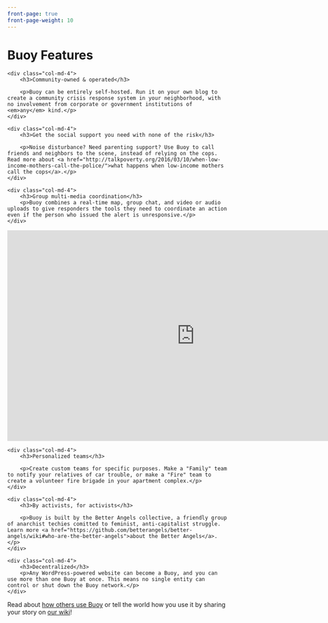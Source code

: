```yaml
---
front-page: true
front-page-weight: 10
---
```


# Buoy Features

<div class="row">

    <div class="col-md-4">
        <h3>Community-owned & operated</h3>

        <p>Buoy can be entirely self-hosted. Run it on your own blog to create a community crisis response system in your neighborhood, with no involvement from corporate or government institutions of <em>any</em> kind.</p>
    </div>

    <div class="col-md-4">
        <h3>Get the social support you need with none of the risk</h3>

        <p>Noise disturbance? Need parenting support? Use Buoy to call friends and neighbors to the scene, instead of relying on the cops. Read more about <a href="http://talkpoverty.org/2016/03/10/when-low-income-mothers-call-the-police/">what happens when low-income mothers call the cops</a>.</p>
    </div>

    <div class="col-md-4">
        <h3>Group multi-media coordination</h3>
        <p>Buoy combines a real-time map, group chat, and video or audio uploads to give responders the tools they need to coordinate an action even if the person who issued the alert is unresponsive.</p>
    </div>

</div><!-- .row -->

<iframe width="853" height="480" src="https://www.youtube-nocookie.com/embed/r-nDE-hW5kE?rel=0" frameborder="0" allowfullscreen></iframe>

<div class="row">

    <div class="col-md-4">
        <h3>Personalized teams</h3>

        <p>Create custom teams for specific purposes. Make a "Family" team to notify your relatives of car trouble, or make a "Fire" team to create a volunteer fire brigade in your apartment complex.</p>
    </div>

    <div class="col-md-4">
        <h3>By activists, for activists</h3>

        <p>Buoy is built by the Better Angels collective, a friendly group of anarchist techies comitted to feminist, anti-capitalist struggle. Learn more <a href="https://github.com/betterangels/better-angels/wiki#who-are-the-better-angels">about the Better Angels</a>.</p>
    </div>

    <div class="col-md-4">
        <h3>Decentralized</h3>
        <p>Any WordPress-powered website can become a Buoy, and you can use more than one Buoy at once. This means no single entity can control or shut down the Buoy network.</p>
    </div>

</div><!-- .row -->

<p>Read about <a href="https://github.com/betterangels/better-angels/wiki/Buoy-Use-Cases">how others use Buoy</a> or tell the world how you use it by sharing your story on <a href="https://github.com/betterangels/better-angels/wiki">our wiki</a>!</p>

